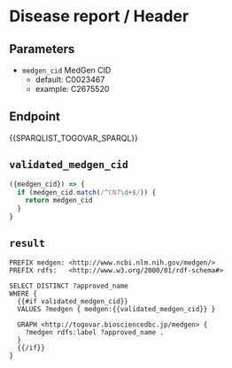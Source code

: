 # Disease report / Header

## Parameters

* `medgen_cid` MedGen CID
  * default: C0023467
  * example: C2675520

## Endpoint

{{SPARQLIST_TOGOVAR_SPARQL}}

## `validated_medgen_cid`

```javascript
({medgen_cid}) => {
  if (medgen_cid.match(/^CN?\d+$/)) {
    return medgen_cid
  }
}
```

## `result`

```sparql
PREFIX medgen: <http://www.ncbi.nlm.nih.gov/medgen/>
PREFIX rdfs:   <http://www.w3.org/2000/01/rdf-schema#>

SELECT DISTINCT ?approved_name
WHERE {
  {{#if validated_medgen_cid}}
  VALUES ?medgen { medgen:{{validated_medgen_cid}} }

  GRAPH <http://togovar.biosciencedbc.jp/medgen> {
    ?medgen rdfs:label ?approved_name .
  }
  {{/if}}
}
```
